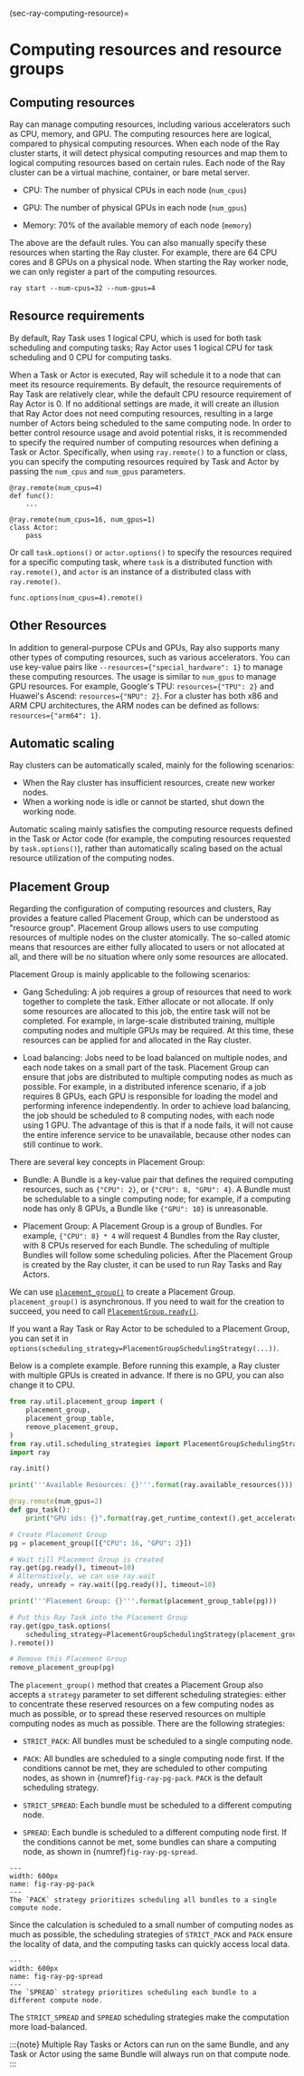 (sec-ray-computing-resource)=
# Computing resources and resource groups

## Computing resources

Ray can manage computing resources, including various accelerators such as CPU, memory, and GPU. The computing resources here are logical, compared to physical computing resources. When each node of the Ray cluster starts, it will detect physical computing resources and map them to logical computing resources based on certain rules. Each node of the Ray cluster can be a virtual machine, container, or bare metal server.

* CPU: The number of physical CPUs in each node (`num_cpus`)

* GPU: The number of physical GPUs in each node (`num_gpus`)

* Memory: 70% of the available memory of each node (`memory`)

The above are the default rules. You can also manually specify these resources when starting the Ray cluster. For example, there are 64 CPU cores and 8 GPUs on a physical node. When starting the Ray worker node, we can only register a part of the computing resources.
```
ray start --num-cpus=32 --num-gpus=4
```

## Resource requirements

By default, Ray Task uses 1 logical CPU, which is used for both task scheduling and computing tasks; Ray Actor uses 1 logical CPU for task scheduling and 0 CPU for computing tasks.

When a Task or Actor is executed, Ray will schedule it to a node that can meet its resource requirements. By default, the resource requirements of Ray Task are relatively clear, while the default CPU resource requirement of Ray Actor is 0. If no additional settings are made, it will create an illusion that Ray Actor does not need computing resources, resulting in a large number of Actors being scheduled to the same computing node. In order to better control resource usage and avoid potential risks, it is recommended to specify the required number of computing resources when defining a Task or Actor. Specifically, when using `ray.remote()` to a function or class, you can specify the computing resources required by Task and Actor by passing the `num_cpus` and `num_gpus` parameters.

```
@ray.remote(num_cpus=4)
def func():
    ...

@ray.remote(num_cpus=16, num_gpus=1)
class Actor:
    pass
```

Or call `task.options()` or `actor.options()` to specify the resources required for a specific computing task, where `task` is a distributed function with `ray.remote()`, and `actor` is an instance of a distributed class with `ray.remote()`.

```
func.options(num_cpus=4).remote()
```

## Other Resources

In addition to general-purpose CPUs and GPUs, Ray also supports many other types of computing resources, such as various accelerators. You can use key-value pairs like `--resources={"special_hardware": 1}` to manage these computing resources. The usage is similar to `num_gpus` to manage GPU resources. For example, Google's TPU: `resources={"TPU": 2}` and Huawei's Ascend: `resources={"NPU": 2}`. For a cluster has both x86 and ARM CPU architectures, the ARM nodes can be defined as follows: `resources={"arm64": 1}`.

## Automatic scaling

Ray clusters can be automatically scaled, mainly for the following scenarios:

* When the Ray cluster has insufficient resources, create new worker nodes.
* When a working node is idle or cannot be started, shut down the working node.

Automatic scaling mainly satisfies the computing resource requests defined in the Task or Actor code (for example, the computing resources requested by `task.options()`), rather than automatically scaling based on the actual resource utilization of the computing nodes.

## Placement Group

Regarding the configuration of computing resources and clusters, Ray provides a feature called Placement Group, which can be understood as "resource group". Placement Group allows users to use computing resources of multiple nodes on the cluster atomically. The so-called atomic means that resources are either fully allocated to users or not allocated at all, and there will be no situation where only some resources are allocated.

Placement Group is mainly applicable to the following scenarios:

* Gang Scheduling: A job requires a group of resources that need to work together to complete the task. Either allocate or not allocate. If only some resources are allocated to this job, the entire task will not be completed. For example, in large-scale distributed training, multiple computing nodes and multiple GPUs may be required. At this time, these resources can be applied for and allocated in the Ray cluster.

* Load balancing: Jobs need to be load balanced on multiple nodes, and each node takes on a small part of the task. Placement Group can ensure that jobs are distributed to multiple computing nodes as much as possible. For example, in a distributed inference scenario, if a job requires 8 GPUs, each GPU is responsible for loading the model and performing inference independently. In order to achieve load balancing, the job should be scheduled to 8 computing nodes, with each node using 1 GPU. The advantage of this is that if a node fails, it will not cause the entire inference service to be unavailable, because other nodes can still continue to work.

There are several key concepts in Placement Group:

* Bundle: A Bundle is a key-value pair that defines the required computing resources, such as `{"CPU": 2}`, or `{"CPU": 8, "GPU": 4}`. A Bundle must be schedulable to a single computing node; for example, if a computing node has only 8 GPUs, a Bundle like `{"GPU": 10}` is unreasonable.

* Placement Group: A Placement Group is a group of Bundles. For example, `{"CPU": 8} * 4` will request 4 Bundles from the Ray cluster, with 8 CPUs reserved for each Bundle. The scheduling of multiple Bundles will follow some scheduling policies. After the Placement Group is created by the Ray cluster, it can be used to run Ray Tasks and Ray Actors.

We can use [`placement_group()`](https://docs.ray.io/en/latest/ray-core/api/doc/ray.util.placement_group.html) to create a Placement Group. `placement_group()` is asynchronous. If you need to wait for the creation to succeed, you need to call [`PlacementGroup.ready()`](https://docs.ray.io/en/latest/ray-core/api/doc/ray.util.placement_group.PlacementGroup.ready.html).

If you want a Ray Task or Ray Actor to be scheduled to a Placement Group, you can set it in `options(scheduling_strategy=PlacementGroupSchedulingStrategy(...))`.

Below is a complete example. Before running this example, a Ray cluster with multiple GPUs is created in advance. If there is no GPU, you can also change it to CPU.
```python
from ray.util.placement_group import (
    placement_group,
    placement_group_table,
    remove_placement_group,
)
from ray.util.scheduling_strategies import PlacementGroupSchedulingStrategy
import ray

ray.init()

print('''Available Resources: {}'''.format(ray.available_resources()))

@ray.remote(num_gpus=2)
def gpu_task():
    print("GPU ids: {}".format(ray.get_runtime_context().get_accelerator_ids()["GPU"]))

# Create Placement Group
pg = placement_group([{"CPU": 16, "GPU": 2}])

# Wait till Placement Group is created
ray.get(pg.ready(), timeout=10)
# Alternatively, we can use ray.wait
ready, unready = ray.wait([pg.ready()], timeout=10)

print('''Placement Group: {}'''.format(placement_group_table(pg)))

# Put this Ray Task into the Placement Group
ray.get(gpu_task.options(
    scheduling_strategy=PlacementGroupSchedulingStrategy(placement_group=pg)
).remote())

# Remove this Placement Group
remove_placement_group(pg)
```

The `placement_group()` method that creates a Placement Group also accepts a `strategy` parameter to set different scheduling strategies: either to concentrate these reserved resources on a few computing nodes as much as possible, or to spread these reserved resources on multiple computing nodes as much as possible. There are the following strategies:

* `STRICT_PACK`: All bundles must be scheduled to a single computing node.

* `PACK`: All bundles are scheduled to a single computing node first. If the conditions cannot be met, they are scheduled to other computing nodes, as shown in {numref}`fig-ray-pg-pack`. `PACK` is the default scheduling strategy.

* `STRICT_SPREAD`: Each bundle must be scheduled to a different computing node.

* `SPREAD`: Each bundle is scheduled to a different computing node first. If the conditions cannot be met, some bundles can share a computing node, as shown in {numref}`fig-ray-pg-spread`.

```{figure} ../img/ch-ray-cluster/pg-pack.svg
---
width: 600px
name: fig-ray-pg-pack
---
The `PACK` strategy prioritizes scheduling all bundles to a single compute node.
```

Since the calculation is scheduled to a small number of computing nodes as much as possible, the scheduling strategies of `STRICT_PACK` and `PACK` ensure the locality of data, and the computing tasks can quickly access local data.

```{figure} ../img/ch-ray-cluster/pg-spread.svg
---
width: 600px
name: fig-ray-pg-spread
---
The `SPREAD` strategy prioritizes scheduling each bundle to a different compute node.
```

The `STRICT_SPREAD` and `SPREAD` scheduling strategies make the computation more load-balanced.

:::{note}
Multiple Ray Tasks or Actors can run on the same Bundle, and any Task or Actor using the same Bundle will always run on that compute node. 
:::
